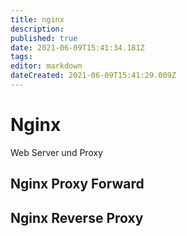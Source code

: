 ```yaml
---
title: nginx
description: 
published: true
date: 2021-06-09T15:41:34.181Z
tags: 
editor: markdown
dateCreated: 2021-06-09T15:41:29.009Z
---
```


# Nginx

Web Server und Proxy

## Nginx Proxy Forward



## Nginx Reverse Proxy
